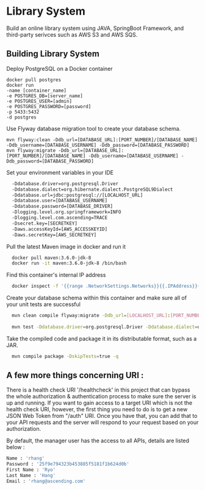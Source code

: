 # Library System

Build an online library system using JAVA, SpringBoot Framework, and third-party serivces such as AWS S3 and AWS SQS.

## Building Library System

Deploy PostgreSQL on a Docker container

	docker pull postgres
	docker run 
	-name [container_name] 
	-e POSTGRES_DB=[server_name] 
	-e POSTGRES_USER=[admin] 
	-e POSTGRES_PASSWORD=[password]
	-p 5433:5432 
	-d postgres

Use Flyway database migration tool to create your database schema.

	mvn flyway:clean -Ddb_url=[DATABASE_URL]:[PORT_NUMBER]/[DATABASE_NAME] -Ddb_username=[DATABASE_USERNAME] -Ddb_password=[DATABASE_PASSWORD]
	mvn flyway:migrate -Ddb_url=[DATABASE_URL]:[PORT_NUMBER]/[DATABASE_NAME] -Ddb_username=[DATABASE_USERNAME] -Ddb_password=[DATABASE_PASSWORD]
  
Set your environment variables in your IDE

```bash
  -Ddatabase.driver=org.postgresql.Driver
  -Ddatabase.dialect=org.hibernate.dialect.PostgreSQL9Dialect
  -Ddatabase.url=jdbc:postgresql://[LOCALHOST_URL]
  -Ddatabase.user=[DATABASE_USERNAME]
  -Ddatabase.password=[DATABASE_DRIVER]
  -Dlogging.level.org.springframework=INFO
  -Dlogging.level.com.ascending=TRACE
  -Dsecret.key=[SECRETKEY]
  -Daws.accessKeyId=[AWS_ACCESSKEYID]
  -Daws.secretKey=[AWS_SECRETKEY]
```

Pull the latest Maven image in docker and run it

```bash
  docker pull maven:3.6.0-jdk-8
  docker run -it maven:3.6.0-jdk-8 /bin/bash
```

Find this container's internal IP address

```bash
  docker inspect -f '{{range .NetworkSettings.Networks}}{{.IPAddress}}{{end}}' ${CONTAINER_ID}
```

Create your database schema within this container and make sure all of your unit tests are successful

```bash
  mvn clean compile flyway:migrate -Ddb_url=[LOCALHOST_URL]:[PORT_NUMBER]/[DATABASE_NAME] -Ddb_username=[USERNAME] -Ddb_password=[PASSWORD]
  
  mvn test -Ddatabase.driver=org.postgresql.Driver -Ddatabase.dialect=org.hibernate.dialect.PostgreSQL9Dialect -Ddatabase.url=jdbc:postgresql://[LOCALHOST_URL]:[PORT_NUMBER]/[DATABASE_NAME] -Ddatabase.user=[USERNAME] -Ddatabase.password=[PASSWORD] -Dlogging.level.org.springframework=INFO -Dlogging.level.com.ascending=INFO -Dsecret.key=[SECRET_KEY] -Daws.accessKeyId=[AWS_ACCESSKEYID] -Daws.secretKey=[AWS_SECRETKEY]
```

Take the compiled code and package it in its distributable format, such as a JAR.

```bash
  mvn compile package -DskipTests=true -q
```



## A few more things concerning URI :

There is a health check URI '/healthcheck' in this project that can bypass the whole authorization & authentication process to make sure the server is up and running. If you want to gain access to a target URI which is not the health check URI, however, the first thing you need to do is to get a new JSON Web Token from "/auth" URI. Once you have that, you can add that to your API requests and the server will respond to your request based on your authorization.

By default, the manager user has the access to all APIs, details are listed below :

```bash
Name : 'rhang'
Password : '25f9e794323b453885f5181f1b624d0b'
First Name : 'Ryo'
Last Name : 'Hang'
Email : 'rhang@ascending.com'
```




